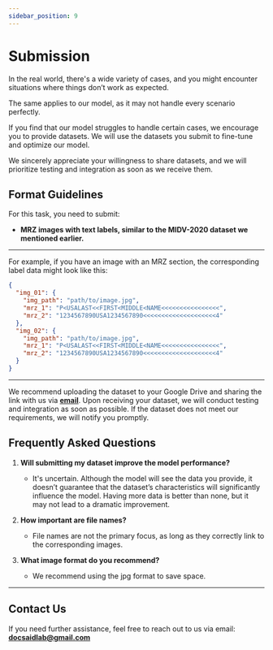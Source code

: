 ```yaml
---
sidebar_position: 9
---
```


# Submission

In the real world, there's a wide variety of cases, and you might encounter situations where things don’t work as expected.

The same applies to our model, as it may not handle every scenario perfectly.

If you find that our model struggles to handle certain cases, we encourage you to provide datasets. We will use the datasets you submit to fine-tune and optimize our model.

We sincerely appreciate your willingness to share datasets, and we will prioritize testing and integration as soon as we receive them.

## Format Guidelines

For this task, you need to submit:

- **MRZ images with text labels, similar to the MIDV-2020 dataset we mentioned earlier.**

---

For example, if you have an image with an MRZ section, the corresponding label data might look like this:

```json
{
  "img_01": {
    "img_path": "path/to/image.jpg",
    "mrz_1": "P<USALAST<<FIRST<MIDDLE<NAME<<<<<<<<<<<<<<<<",
    "mrz_2": "1234567890USA1234567890<<<<<<<<<<<<<<<<<<<<4"
  },
  "img_02": {
    "img_path": "path/to/image.jpg",
    "mrz_1": "P<USALAST<<FIRST<MIDDLE<NAME<<<<<<<<<<<<<<<<",
    "mrz_2": "1234567890USA1234567890<<<<<<<<<<<<<<<<<<<<4"
  }
}
```

---

We recommend uploading the dataset to your Google Drive and sharing the link with us via [**email**](#Contact-Us). Upon receiving your dataset, we will conduct testing and integration as soon as possible. If the dataset does not meet our requirements, we will notify you promptly.

## Frequently Asked Questions

1. **Will submitting my dataset improve the model performance?**

   - It's uncertain. Although the model will see the data you provide, it doesn’t guarantee that the dataset’s characteristics will significantly influence the model. Having more data is better than none, but it may not lead to a dramatic improvement.

2. **How important are file names?**

   - File names are not the primary focus, as long as they correctly link to the corresponding images.

3. **What image format do you recommend?**
   - We recommend using the jpg format to save space.

---

## Contact Us

If you need further assistance, feel free to reach out to us via email: **docsaidlab@gmail.com**

